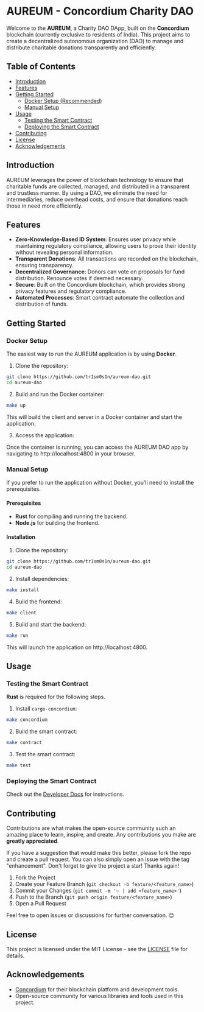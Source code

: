 # AUREUM - Concordium Charity DAO

Welcome to the **AUREUM**, a Charity DAO DApp, built on the **Concordium** blockchain (currently exclusive to residents of India). This project aims to create a decentralized autonomous organization (DAO) to manage and distribute charitable donations transparently and efficiently.

## Table of Contents

- [Introduction](#introduction)
- [Features](#features)
- [Getting Started](#getting-started)
  - [Docker Setup (Recommended)](#docker-setup)
  - [Manual Setup](#manual-setup)
- [Usage](#usage)
  - [Testing the Smart Contract](#testing-the-smart-contract)
  - [Deploying the Smart Contract](#deploying-the-smart-contract)
- [Contributing](#contributing)
- [License](#license)
- [Acknowledgements](#acknowledgements)

## Introduction

AUREUM leverages the power of blockchain technology to ensure that charitable funds are collected, managed, and distributed in a transparent and trustless manner. By using a DAO, we eliminate the need for intermediaries, reduce overhead costs, and ensure that donations reach those in need more efficiently.

## Features

- **Zero-Knowledge-Based ID System**: Ensures user privacy while maintaining regulatory compliance, allowing users to prove their identity without revealing personal information.
- **Transparent Donations**: All transactions are recorded on the blockchain, ensuring transparency.
- **Decentralized Governance**: Donors can vote on proposals for fund distribution. Renounce votes if deemed necessary.
- **Secure**: Built on the Concordium blockchain, which provides strong privacy features and regulatory compliance.
- **Automated Processes**: Smart contract automate the collection and distribution of funds.

## Getting Started

### Docker Setup

The easiest way to run the AUREUM application is by using **Docker**.

1. Clone the repository:

```bash
git clone https://github.com/tr1sm0s1n/aureum-dao.git
cd aureum-dao
```

2. Build and run the Docker container:

```bash
make up
```

This will build the client and server in a Docker container and start the application.

3. Access the application:

Once the container is running, you can access the AUREUM DAO app by navigating to http://localhost:4800 in your browser.

### Manual Setup

If you prefer to run the application without Docker, you'll need to install the prerequisites.

#### Prerequisites

- **Rust** for compiling and running the backend.
- **Node.js** for building the frontend.

#### Installation

1. Clone the repository:

```bash
git clone https://github.com/tr1sm0s1n/aureum-dao.git
cd aureum-dao
```

2. Install dependencies:

```bash
make install
```

4. Build the frontend:

```bash
make client
```

5. Build and start the backend:

```bash
make run
```

This will launch the application on http://localhost:4800.

## Usage

### Testing the Smart Contract

**Rust** is required for the following steps.

1. Install `cargo-concordium`:

```bash
make concordium
```

2. Build the smart contract:

```bash
make contract
```

3. Test the smart contract:

```bash
make test
```

### Deploying the Smart Contract

Check out the [Developer Docs](https://developer.concordium.software/en/mainnet/smart-contracts/guides/quick-start.html) for instructions.

## Contributing

Contributions are what makes the open-source community such an amazing place to learn, inspire, and create. Any contributions you make are **greatly appreciated**.

If you have a suggestion that would make this better, please fork the repo and create a pull request. You can also simply open an issue with the tag "enhancement".
Don't forget to give the project a star! Thanks again!

1. Fork the Project
2. Create your Feature Branch (`git checkout -b feature/<feature_name>`)
3. Commit your Changes (`git commit -m '✨ | add <feature_name>'`)
4. Push to the Branch (`git push origin feature/<feature_name>`)
5. Open a Pull Request

Feel free to open issues or discussions for further conversation. 😊

## License

This project is licensed under the MIT License - see the [LICENSE](./LICENSE.md) file for details.

## Acknowledgements

- [Concordium](https://www.concordium.com/) for their blockchain platform and development tools.
- Open-source community for various libraries and tools used in this project.
